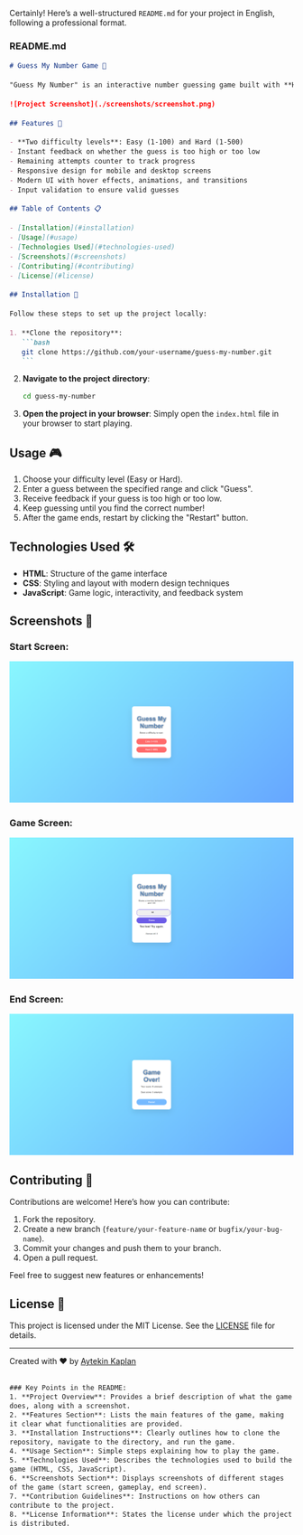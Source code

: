 Certainly! Here’s a well-structured `README.md` for your project in English, following a professional format.

### README.md

````markdown
# Guess My Number Game 🎲

"Guess My Number" is an interactive number guessing game built with **HTML**, **CSS**, and **JavaScript**. Players can choose between two difficulty levels and guess a number within the specified range. The game provides feedback after each guess, guiding the player towards the correct number.

![Project Screenshot](./screenshots/screenshot.png)

## Features 🚀

- **Two difficulty levels**: Easy (1-100) and Hard (1-500)
- Instant feedback on whether the guess is too high or too low
- Remaining attempts counter to track progress
- Responsive design for mobile and desktop screens
- Modern UI with hover effects, animations, and transitions
- Input validation to ensure valid guesses

## Table of Contents 📋

- [Installation](#installation)
- [Usage](#usage)
- [Technologies Used](#technologies-used)
- [Screenshots](#screenshots)
- [Contributing](#contributing)
- [License](#license)

## Installation 🔧

Follow these steps to set up the project locally:

1. **Clone the repository**:
   ```bash
   git clone https://github.com/your-username/guess-my-number.git
   ```
````

2. **Navigate to the project directory**:

   ```bash
   cd guess-my-number
   ```

3. **Open the project in your browser**:
   Simply open the `index.html` file in your browser to start playing.

## Usage 🎮

1. Choose your difficulty level (Easy or Hard).
2. Enter a guess between the specified range and click "Guess".
3. Receive feedback if your guess is too high or too low.
4. Keep guessing until you find the correct number!
5. After the game ends, restart by clicking the "Restart" button.

## Technologies Used 🛠️

- **HTML**: Structure of the game interface
- **CSS**: Styling and layout with modern design techniques
- **JavaScript**: Game logic, interactivity, and feedback system

## Screenshots 📸

### Start Screen:

![Start Screen](./screenshots/start-screen.png)

### Game Screen:

![Game Screen](./screenshots/game-screen.png)

### End Screen:

![End Screen](./screenshots/end-screen.png)

## Contributing 🤝

Contributions are welcome! Here’s how you can contribute:

1. Fork the repository.
2. Create a new branch (`feature/your-feature-name` or `bugfix/your-bug-name`).
3. Commit your changes and push them to your branch.
4. Open a pull request.

Feel free to suggest new features or enhancements!

## License 📄

This project is licensed under the MIT License. See the [LICENSE](LICENSE) file for details.

---

Created with ❤️ by [Aytekin Kaplan](https://github.com/aytekinkaplan)

```

### Key Points in the README:
1. **Project Overview**: Provides a brief description of what the game does, along with a screenshot.
2. **Features Section**: Lists the main features of the game, making it clear what functionalities are provided.
3. **Installation Instructions**: Clearly outlines how to clone the repository, navigate to the directory, and run the game.
4. **Usage Section**: Simple steps explaining how to play the game.
5. **Technologies Used**: Describes the technologies used to build the game (HTML, CSS, JavaScript).
6. **Screenshots Section**: Displays screenshots of different stages of the game (start screen, gameplay, end screen).
7. **Contribution Guidelines**: Instructions on how others can contribute to the project.
8. **License Information**: States the license under which the project is distributed.
```
